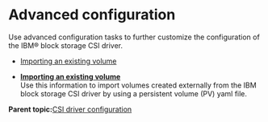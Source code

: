 # Advanced configuration

Use advanced configuration tasks to further customize the configuration of the IBM® block storage CSI driver.

-   [Importing an existing volume](csi_ug_config_advanced_importvol.md)

-   **[Importing an existing volume](csi_ug_config_advanced_importvol.md)**  
Use this information to import volumes created externally from the IBM block storage CSI driver by using a persistent volume \(PV\) yaml file.

**Parent topic:**[CSI driver configuration](csi_ug_config.md)

